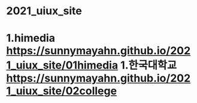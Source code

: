 # 2021_uiux_site
1.himedia https://sunnymayahn.github.io/2021_uiux_site/01himedia
1.한국대학교 https://sunnymayahn.github.io/2021_uiux_site/02college
=======

